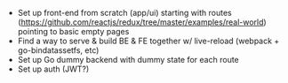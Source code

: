 
- Set up front-end from scratch (app/ui) starting with routes (https://github.com/reactjs/redux/tree/master/examples/real-world) pointing to basic empty pages
- Find a way to serve & build BE & FE together w/ live-reload (webpack + go-bindatassetfs, etc)
- Set up Go dummy backend with dummy state for each route
- Set up auth (JWT?)
